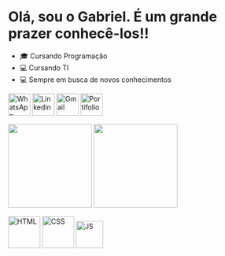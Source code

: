 <h1>Olá, sou o <strong>Gabriel</strong>. É um grande prazer conhecê-los!!</h1>

<ul dir="auto">
<li><g-emoji class="g-emoji" alias="mortar_board" fallback-src="https://github.githubassets.com/images/icons/emoji/unicode/1f393.png">🎓</g-emoji> Cursando Programação</li>
<li><g-emoji class="g-emoji" alias="computer" fallback-src="https://github.githubassets.com/images/icons/emoji/unicode/1f4bb.png">💻</g-emoji> Cursando TI</li>
<li><g-emoji class="g-emoji" alias="computer" fallback-src="https://github.githubassets.com/images/icons/emoji/unicode/1f4bb.png">💻</g-emoji> Sempre em busca de novos conhecimentos</li>
</ul>

<i class="fa-brands fa-whatsapp" style="color: #ffffff;"></i>
<a href="https://api.whatsapp.com/send/?phone=5512997935579&amp;text&amp;type=phone_number&amp;app_absent=0" rel="nofollow"><img src="https://www.designi.com.br/8be5ed57b7b95bfd" alt="WhatsApp" target="_blank" data-canonical-src="[https://img.shields.io/badge/WhatsApp-25D366?style=for-the-badge&amp;logo=whatsapp&amp;logoColor=white](https://img.icons8.com/?size=10&id=a8unpNrefMCC&format=png)https://img.icons8.com/?size=512&id=a8unpNrefMCC&format=png" style="height: 45px;"></a>
<a href="https://www.linkedin.com/in/GabrielLFelicio/" rel="nofollow"><img src="https://cdn.discordapp.com/attachments/706703254817603604/1141389052684271687/linkedin.png" target="_blank" alt="Linkedin" data-canonical-src="https://img.shields.io/badge/LinkedIn-0077B5?style=for-the-badge&amp;logo=linkedin&amp;logoColor=white" style="height: 45px;"></a>
<a href="mailto:gabrielfelilemes@gmail.com"><img src="https://cdn.discordapp.com/attachments/706703254817603604/1141390195720196126/gmail.png" target="_blank" alt="Gmail" data-canonical-src="https://img.shields.io/badge/Gmail-D14836?style=for-the-badge&amp;logo=gmail&amp;logoColor=white" style="height: 45px;"></a>
 <a href="https://xaauuzin.github.io/Portifolio/index.html" target="_blank" rel="nofollow"><img src="https://cdn.discordapp.com/attachments/706703254817603604/1141391359081713715/www.png" alt="Portifolio" data-canonical-src="https://img.shields.io/badge/website-000000?style=for-the-badge&amp;logo=About.me&amp;logoColor=white" style="height: 45px;"></a>

<img height="170em" src="https://github-readme-stats.vercel.app/api?username=XaauuziN&theme=dark&show_icons=true&hide_border=false&count_private=true" data-canonical-src="https://github-readme-stats.vercel.app/api?username=xaauuzin&show_icons=true&theme=github_dark&include_all_commits=truecount_private=true" style="max-width: 100%;"> <img height="170em" src="https://github-readme-stats.vercel.app/api/top-langs/?username=XaauuziN&theme=dark&show_icons=true&hide_border=false&layout=compact" data-canonical-src="https://github-readme-stats.vercel.app/api/top-langs/?username=XaauuziN&layout=compact&langs_count=7&theme=github_dark" style="max-width: 100%"> 

<img height="65em" src="https://cdn.discordapp.com/attachments/706703254817603604/1141396728017334334/html-5.png" alt="HTML" style: max> <img height="65em" src="https://cdn.discordapp.com/attachments/706703254817603604/1141396706919977060/css-3.png" alt="CSS" style: max> <img height="55em" src="https://cdn.discordapp.com/attachments/706703254817603604/1141397468790136922/script-java.png" alt="JS" style: max>
 
